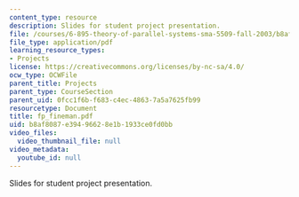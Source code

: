 ```yaml
---
content_type: resource
description: Slides for student project presentation.
file: /courses/6-895-theory-of-parallel-systems-sma-5509-fall-2003/b8af8087e39496628e1b1933ce0fd0bb_fp_fineman.pdf
file_type: application/pdf
learning_resource_types:
- Projects
license: https://creativecommons.org/licenses/by-nc-sa/4.0/
ocw_type: OCWFile
parent_title: Projects
parent_type: CourseSection
parent_uid: 0fcc1f6b-f683-c4ec-4863-7a5a7625fb99
resourcetype: Document
title: fp_fineman.pdf
uid: b8af8087-e394-9662-8e1b-1933ce0fd0bb
video_files:
  video_thumbnail_file: null
video_metadata:
  youtube_id: null
---
```

Slides for student project presentation.